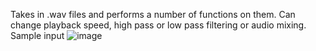 Takes in .wav files and performs a number of functions on them. Can change playback speed, high pass or low pass filtering or audio mixing.
Sample input
![image](https://github.com/user-attachments/assets/9f818832-a199-4b22-91b7-1a0af904aaf1)

